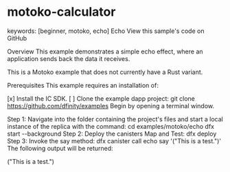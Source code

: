 # motoko-calculator
keywords: [beginner, motoko, echo]
Echo
View this sample's code on GitHub

Overview
This example demonstrates a simple echo effect, where an application sends back the data it receives.

This is a Motoko example that does not currently have a Rust variant.

Prerequisites
This example requires an installation of:

[x] Install the IC SDK.
[ ] Clone the example dapp project: git clone https://github.com/dfinity/examples
Begin by opening a terminal window.

Step 1: Navigate into the folder containing the project's files and start a local instance of the replica with the command:
cd examples/motoko/echo
dfx start --background
Step 2: Deploy the canisters Map and Test:
dfx deploy
Step 3: Invoke the say method:
dfx canister call echo say '("This is a test.")'
The following output will be returned:

("This is a test.")
